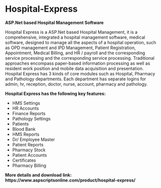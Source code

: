 # Hospital-Express
<b>ASP.Net based Hospital Management Software</b>

Hospital Express is a ASP.Net based Hospital Management, it is a comprehensive, integrated a hospital management software, medical software, designed to manage all the aspects of a hospital operation, such as OPD management and IPD Management, Patient Registration, Appointment, Medical Billing, and HR / payroll and the corresponding service processing and the corresponding service processing. Traditional approaches encompass paper-based information processing as well as resident work position and mobile data acquisition and presentation. Hospital Express has 3 kinds of core modules such as Hospital, Pharmacy and Pathology departments. Each department has separate logins for admin, hr, reception, doctor, nurse, account, pharmacy and pathology.

<b>Hospital Express has the following key features:</b>

<ul>
<li>HMS Settings</li>
<li>HR Accounts</li>
<li>Finance Reports</li>
<li>Pathology Settings</li>
<li>Patients</li>
<li>Blood Bank</li>
<li>HMS Reports</li>
<li>Dr/ Employee Master</li>
<li>Patient Reports</li>
<li>Pharmacy Stock</li>
<li>Patient Accounts</li>
<li>Certificates</li>
<li>Pharmacy Billing</li>
</ul>
<b>More details and download link:</b><br>
<b>https://www.aspscriptsonline.com/product/hospital-express/</b>
